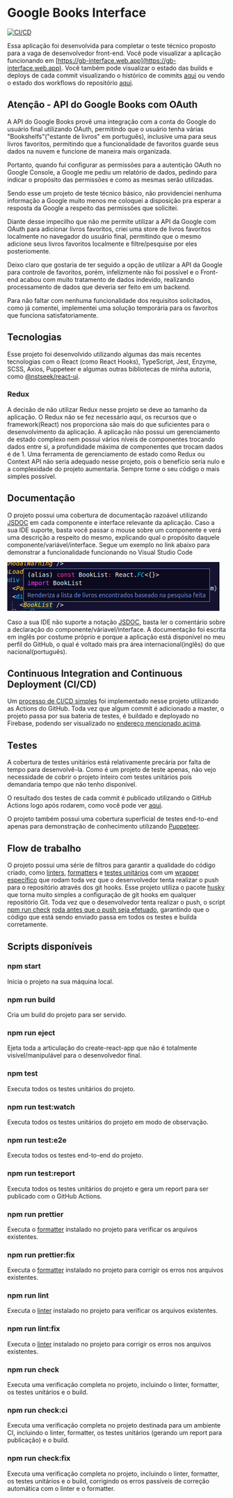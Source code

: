 # Google Books Interface
[![CI/CD](https://github.com/nstseek/google-books-interface/actions/workflows/firebase-hosting-pull-request.yml/badge.svg)](https://github.com/nstseek/google-books-interface/actions/workflows/firebase-hosting-pull-request.yml)

Essa aplicação foi desenvolvida para completar o teste técnico proposto para a vaga de desenvolvedor front-end. Você pode visualizar a aplicação funcionando em [https://gb-interface.web.app](https://gb-interface.web.app). Você também pode visualizar o estado das builds e deploys de cada commit visualizando o histórico de commits [aqui](https://github.com/nstseek/google-books-interface/commits/master) ou vendo o estado dos workflows do repositório [aqui](https://github.com/nstseek/google-books-interface/actions).

## Atenção - API do Google Books com OAuth

A API do Google Books provê uma integração com a conta do Google do usuário final utilizando OAuth, permitindo que o usuário tenha várias "Bookshelfs"("estante de livros" em português), inclusive uma para seus livros favoritos, permitindo que a funcionalidade de favoritos guarde seus dados na nuvem e funcione de maneira mais organizada.

Portanto, quando fui configurar as permissões para a autentição OAuth no Google Console, a Google me pediu um relatório de dados, pedindo para indicar o propósito das permissões e como as mesmas serão utilizadas.

Sendo esse um projeto de teste técnico básico, não providenciei nenhuma informação a Google muito menos me coloquei a disposição pra esperar a resposta da Google a respeito das permissões que solicitei.

Diante desse impecilho que não me permite utilizar a API da Google com OAuth para adicionar livros favoritos, criei uma store de livros favoritos localmente no navegador do usuário final, permitindo que o mesmo adicione seus livros favoritos localmente e filtre/pesquise por eles posteriomente.

Deixo claro que gostaria de ter seguido a opção de utilizar a API da Google para controle de favoritos, porém, infelizmente não foi possível e o Front-end acabou com muito tratamento de dados indevido, realizando processamento de dados que deveria ser feito em um backend.

Para não faltar com nenhuma funcionalidade dos requisitos solicitados, como já comentei, implementei uma solução temporária para os favoritos que funciona satisfatoriamente.

## Tecnologias

Esse projeto foi desenvolvido utilizando algumas das mais recentes tecnologias com o React (como React Hooks), TypeScript, Jest, Enzyme, SCSS, Axios, Puppeteer e algumas outras bibliotecas de minha autoria, como [@nstseek/react-ui](https://www.npmjs.com/package/@nstseek/react-ui).

### Redux

A decisão de não utilizar Redux nesse projeto se deve ao tamanho da aplicação. O Redux não se fez necessário aqui, os recursos que o framework(React) nos proporciona são mais do que suficientes para o desenvolvimento da aplicação. A aplicação não possui um gerenciamento de estado complexo nem possui vários níveis de componentes trocando dados entre si, a profundidade máxima de componentes que trocam dados é de 1. Uma ferramenta de gerenciamento de estado como Redux ou Context API não seria adequado nesse projeto, pois o benefício seria nulo e a complexidade do projeto aumentaria. Sempre torne o seu código o mais simples possível. 

## Documentação

O projeto possui uma cobertura de documentação razoável utilizando [JSDOC](https://jsdoc.app/) em cada componente e interface relevante da aplicação. Caso a sua IDE suporte, basta você passar o mouse sobre um componente e verá uma descrição a respeito do mesmo, explicando qual o propósito daquele componente/variável/interface. Segue um exemplo no link abaixo para demonstrar a funcionalidade funcionando no Visual Studio Code

![JSDOC example](src/assets/Screenshot_1.png?raw=true 'JSDOC example')

Caso a sua IDE não suporte a notação [JSDOC](https://jsdoc.app/), basta ler o comentário sobre a declaração do componente/váriavel/interface. A documentação foi escrita em inglês por costume próprio e porque a aplicação está disponível no meu perfil do GitHub, o qual é voltado mais pra área internacional(inglês) do que nacional(português).

## Continuous Integration and Continuous Deployment (CI/CD)

Um [processo de CI/CD simples](https://github.com/nstseek/google-books-interface/actions?query=workflow%3ACI%2FCD) foi implementado nesse projeto utilizando as Actions do GitHub. Toda vez que algum commit é adicionado a master, o projeto passa por sua bateria de testes, é buildado e deployado no Firebase, podendo ser visualizado no [endereço mencionado acima](https://github.com/nstseek/google-books-interface/actions).

## Testes

A cobertura de testes unitários está relativamente precária por falta de tempo para desenvolvê-la. Como é um projeto de teste apenas, não vejo necessidade de cobrir o projeto inteiro com testes unitários pois demandaria tempo que não tenho disponível.

O resultado dos testes de cada commit é publicado utilizando o GitHub Actions logo após rodarem, como você pode ver [aqui](https://github.com/nstseek/google-books-interface/runs/1804083211).

O projeto também possui uma cobertura superficial de testes end-to-end apenas para demonstração de conhecimento utilizando [Puppeteer](https://pptr.dev/).

## Flow de trabalho

O projeto possui uma série de filtros para garantir a qualidade do código criado, como [linters](https://eslint.org/), [formatters](https://prettier.io/) e [testes unitários](https://jestjs.io/en/) com um [wrapper específico](https://enzymejs.github.io/enzyme/) que rodam toda vez que o desenvolvedor tenta realizar o push para o repositório através dos git hooks. Esse projeto utiliza o pacote [husky](https://www.npmjs.com/package/husky) que torna muito simples a configuração de git hooks em qualquer repositório Git. Toda vez que o desenvolvedor tenta realizar o push, o script [npm run check](https://github.com/nstseek/google-books-interface/blob/0a1278989bf1a95ad667fe4e06ca02cf585d25c4/package.json#L41) [roda antes que o push seja efetuado](https://github.com/nstseek/google-books-interface/blob/0a1278989bf1a95ad667fe4e06ca02cf585d25c4/package.json#L92), garantindo que o código que está sendo enviado passa em todos os testes e builda corretamente.

## Scripts disponíveis

### npm start

Inicia o projeto na sua máquina local.

### npm run build

Cria um build do projeto para ser servido.

### npm run eject

Ejeta toda a articulação do create-react-app que não é totalmente visível/manipulável para o desenvolvedor final.

### npm test

Executa todos os testes unitários do projeto.

### npm run test:watch

Executa todos os testes unitários do projeto em modo de observação.

### npm run test:e2e

Executa todos os testes end-to-end do projeto.

### npm run test:report

Executa todos os testes unitários do projeto e gera um report para ser publicado com o GitHub Actions.

### npm run prettier

Executa o [formatter](https://prettier.io/) instalado no projeto para verificar os arquivos existentes.

### npm run prettier:fix

Executa o [formatter](https://prettier.io/) instalado no projeto para corrigir os erros nos arquivos existentes.

### npm run lint

Executa o [linter](https://eslint.org/) instalado no projeto para verificar os arquivos existentes.

### npm run lint:fix

Executa o [linter](https://eslint.org/) instalado no projeto para corrigir os erros nos arquivos existentes.

### npm run check

Executa uma verificação completa no projeto, incluindo o linter, formatter, os testes unitários e o build.

### npm run check:ci

Executa uma verificação completa no projeto destinada para um ambiente CI, incluindo o linter, formatter, os testes unitários (gerando um report para publicação) e o build.

### npm run check:fix

Executa uma verificação completa no projeto, incluindo o linter, formatter, os testes unitários e o build, corrigindo os erros passíveis de correção automática com o linter e o formatter.
